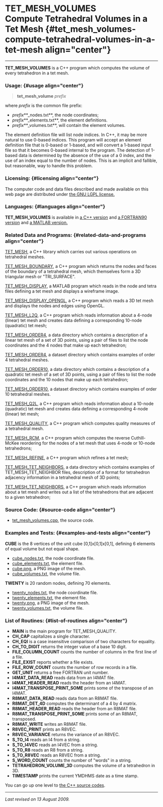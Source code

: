TET\_MESH\_VOLUMES\
Compute Tetrahedral Volumes in a Tet Mesh {#tet_mesh_volumes-compute-tetrahedral-volumes-in-a-tet-mesh align="center"}
=========================================

------------------------------------------------------------------------

**TET\_MESH\_VOLUMES** is a C++ program which computes the volume of
every tetrahedron in a tet mesh.

### Usage: {#usage align="center"}

> **tet\_mesh\_volume** *prefix*

where *prefix* is the common file prefix:

-   *prefix***\_nodes.txt**, the node coordinates;
-   *prefix***\_elements.txt**, the element definitions.
-   *prefix***\_volumes.txt**, will contain the element volumes.

The element definition file will list node indices. In C++, it may be
more natural to use 0-based indices. This program will accept an element
definition file that is 0-based or 1-based, and will convert a 1-based
input file so that it becomes 0-based internal to the program. The
detection of 1-based data is determined by the absence of the use of a 0
index, and the use of an index equal to the number of nodes. This is an
implicit and fallible, but reasonable, way to handle this problem.

### Licensing: {#licensing align="center"}

The computer code and data files described and made available on this
web page are distributed under [the GNU LGPL
license.](../../txt/gnu_lgpl.txt)

### Languages: {#languages align="center"}

**TET\_MESH\_VOLUMES** is available in [a C++
version](../../master/tet_mesh_volumes/tet_mesh_volumes.md) and [a
FORTRAN90 version](../../f_src/tet_mesh_volumes/tet_mesh_volumes.md)
and [a MATLAB
version.](../../m_src/tet_mesh_volumes/tet_mesh_volumes.md)

### Related Data and Programs: {#related-data-and-programs align="center"}

[TET\_MESH](../../master/tet_mesh/tet_mesh.md), a C++ library which
carries out various operations on tetrahedral meshes.

[TET\_MESH\_BOUNDARY](../../master/tet_mesh_boundary/tet_mesh_boundary.md),
a C++ program which returns the nodes and faces of the boundary of a
tetrahedral mesh, which themselves form a 3D triangular mesh or
"TRI\_SURFACE".

[TET\_MESH\_DISPLAY](../../m_src/tet_mesh_display/tet_mesh_display.md),
a MATLAB program which reads in the node and tetra files defining a tet
mesh and displays a wireframe image.

[TET\_MESH\_DISPLAY\_OPENGL](../../master/tet_mesh_display_opengl/tet_mesh_display_opengl.md),
a C++ program which reads a 3D tet mesh and displays the nodes and edges
using OpenGL.

[TET\_MESH\_L2Q](../../master/tet_mesh_l2q/tet_mesh_l2q.md), a C++
program which reads information about a 4-node (linear) tet mesh and
creates data defining a corresponding 10-node (quadratic) tet mesh;

[TET\_MESH\_ORDER4](../../data/tet_mesh_order4/tet_mesh_order4.md), a
data directory which contains a description of a linear tet mesh of a
set of 3D points, using a pair of files to list the node coordinates and
the 4 nodes that make up each tetrahedron;

[TET\_MESH\_ORDER4](../../datasets/tet_mesh_order4/tet_mesh_order4.md),
a dataset directory which contains examples of order 4 tetrahedral
meshes.

[TET\_MESH\_ORDER10](../../data/tet_mesh_order10/tet_mesh_order10.md),
a data directory which contains a description of a quadratic tet mesh of
a set of 3D points, using a pair of files to list the node coordinates
and the 10 nodes that make up each tetrahedron;

[TET\_MESH\_ORDER10](../../datasets/tet_mesh_order10/tet_mesh_order10.md),
a dataset directory which contains examples of order 10 tetrahedral
meshes.

[TET\_MESH\_Q2L](../../master/tet_mesh_q2l/tet_mesh_q2l.md), a C++
program which reads information about a 10-node (quadratic) tet mesh and
creates data defining a corresponding 4-node (linear) tet mesh;

[TET\_MESH\_QUALITY](../../master/tet_mesh_quality/tet_mesh_quality.md),
a C++ program which computes quality measures of a tetrahedral mesh.

[TET\_MESH\_RCM](../../master/tet_mesh_rcm/tet_mesh_rcm.md), a C++
program which computes the reverse Cuthill-McKee reordering for the
nodes of a tet mesh that uses 4-node or 10-node tetrahedrons;

[TET\_MESH\_REFINE](../../master/tet_mesh_refine/tet_mesh_refine.md),
a C++ program which refines a tet mesh;

[TET\_MESH\_TET\_NEIGHBORS](../../data/tet_mesh_tet_neighbors/tet_mesh_tet_neighbors.md),
a data directory which contains examples of TET\_MESH\_TET\_NEIGHBOR
files, description of a format for tetrahedron adjacency information in
a tetrahedral mesh of 3D points;

[TET\_MESH\_TET\_NEIGHBORS](../../master/tet_mesh_tet_neighbors/tet_mesh_tet_neighbors.md),
a C++ program which reads information about a tet mesh and writes out a
list of the tetrahedrons that are adjacent to a given tetrahedron;

### Source Code: {#source-code align="center"}

-   [tet\_mesh\_volumes.cpp](tet_mesh_volumes.cpp), the source code.

### Examples and Tests: {#examples-and-tests align="center"}

**CUBE** is the 8 vertices of the unit cube \[0,1\]x\[0,1\]x\[0,1\],
defining 6 elements of equal volume but not equal shape.

-   [cube\_nodes.txt](../../datasets/tet_mesh_order4/cube_nodes.txt),
    the node coordinate file.
-   [cube\_elements.txt](../../datasets/tet_mesh_order4/cube_elements.txt),
    the element file.
-   [cube.png](../../datasets/tet_mesh_order4/cube.png), a PNG image of
    the mesh.
-   [cube\_volumes.txt](cube_volumes.txt), the volume file.

**TWENTY** is 20 random nodes, defining 70 elements.

-   [twenty\_nodes.txt](../../datasets/tet_mesh_order4/twenty_nodes.txt),
    the node coordinate file.
-   [twenty\_elements.txt](../../datasets/tet_mesh_order4/twenty_elements.txt),
    the element file.
-   [twenty.png](../../datasets/tet_mesh_order4/twenty.png), a PNG image
    of the mesh.
-   [twenty\_volumes.txt](twenty_volumes.txt), the volume file.

### List of Routines: {#list-of-routines align="center"}

-   **MAIN** is the main program for TET\_MESH\_QUALITY.
-   **CH\_CAP** capitalizes a single character.
-   **CH\_EQI** is a case insensitive comparison of two characters for
    equality.
-   **CH\_TO\_DIGIT** returns the integer value of a base 10 digit.
-   **FILE\_COLUMN\_COUNT** counts the number of columns in the first
    line of a file.
-   **FILE\_EXIST** reports whether a file exists.
-   **FILE\_ROW\_COUNT** counts the number of row records in a file.
-   **GET\_UNIT** returns a free FORTRAN unit number.
-   **I4MAT\_DATA\_READ** reads data from an I4MAT file.
-   **I4MAT\_HEADER\_READ** reads the header from an I4MAT.
-   **I4MAT\_TRANSPOSE\_PRINT\_SOME** prints some of the transpose of an
    I4MAT.
-   **R8MAT\_DATA\_READ** reads data from an R8MAT file.
-   **R8MAT\_DET\_4D** computes the determinant of a 4 by 4 matrix.
-   **R8MAT\_HEADER\_READ** reads the header from an R8MAT file.
-   **R8MAT\_TRANSPOSE\_PRINT\_SOME** prints some of an R8MAT,
    transposed.
-   **R8MAT\_WRITE** writes an R8MAT file.
-   **R8VEC\_PRINT** prints an R8VEC.
-   **R8VEC\_VARIANCE** returns the variance of an R8VEC.
-   **S\_TO\_I4** reads an I4 from a string.
-   **S\_TO\_I4VEC** reads an I4VEC from a string.
-   **S\_TO\_R8** reads an R8 from a string.
-   **S\_TO\_R8VEC** reads an R8VEC from a string.
-   **S\_WORD\_COUNT** counts the number of "words" in a string.
-   **TETRAHEDRON\_VOLUME\_3D** computes the volume of a tetrahedron in
    3D.
-   **TIMESTAMP** prints the current YMDHMS date as a time stamp.

You can go up one level to [the C++ source codes](../cpp_src.md).

------------------------------------------------------------------------

*Last revised on 13 August 2009.*
